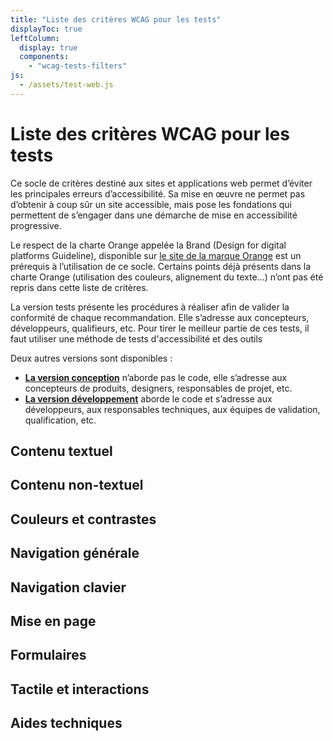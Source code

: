 ```yaml
---
title: "Liste des critères WCAG pour les tests"
displayToc: true
leftColumn:
  display: true
  components: 
    - "wcag-tests-filters"
js:
  - /assets/test-web.js
---
```


# Liste des critères WCAG pour les tests

Ce socle de critères destiné aux sites et applications web permet d’éviter les principales erreurs d’accessibilité.
Sa mise en œuvre ne permet pas d’obtenir à coup sûr un site accessible, mais pose les fondations qui permettent de s’engager dans une démarche de mise en accessibilité progressive.

Le respect de la charte Orange appelée la Brand (Design for digital platforms Guideline), disponible sur [le site de la marque Orange](https://design.orange.com/) est un prérequis à l’utilisation de ce socle.
Certains points déjà présents dans la charte Orange (utilisation des couleurs, alignement du texte…) n’ont pas été repris dans cette liste de critères.

La version tests présente les procédures à réaliser afin de valider la conformité de chaque recommandation. Elle s’adresse aux concepteurs, développeurs, qualifieurs, etc. Pour tirer le meilleur partie de ces tests, il faut utiliser une méthode de tests d'accessibilité et des outils

Deux autres versions sont disponibles :

- **[La version conception](/fr/web/designer/)** n’aborde pas le code, elle s’adresse aux concepteurs de produits, designers, responsables de projet, etc.
- **[La version développement](/fr/web/developper/)** aborde le code et s’adresse aux développeurs, aux responsables techniques, aux équipes de validation, qualification, etc.


<section id="refTests" class="accordion" aria-multiselectable="true">
  <h2 id="test-contenu-textuel">Contenu textuel</h2>
  <h2 id="test-contenu-non-textuel">Contenu non-textuel</h2>
  <h2 id="test-couleurs-et-contrastes">Couleurs et contrastes</h2>
  <h2 id="test-navigation-generale">Navigation générale</h2>
  <h2 id="test-navigation-clavier">Navigation clavier</h2>
  <h2 id="test-mise-en-page">Mise en page</h2>
  <h2 id="test-formulaires">Formulaires</h2>
  <h2 id="test-tactile-et-interactions">Tactile et interactions</h2>
  <h2 id="test-aides-techniques">Aides techniques</h2>
</section>
